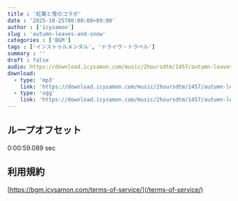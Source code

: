 ```yaml
---
title : '紅葉と雪のコラボ'
date : '2025-10-25T00:00:00+09:00'
author : ['icysamon']
slug : 'autumn-leaves-and-snow'
categories : ['BGM']
tags : ['インストゥルメンタル', 'ドライヴ・トラベル']
summary : ''
draft : false
audio: https://download.icysamon.com/music/2hoursdtm/1457/autumn-leaves-and-snow.mp3
download:
  - type: 'mp3'
    link: 'https://download.icysamon.com/music/2hoursdtm/1457/autumn-leaves-and-snow.mp3'
  - type: 'ogg'
    link: 'https://download.icysamon.com/music/2hoursdtm/1457/autumn-leaves-and-snow.ogg'
---
```

## ループオフセット
0:00:59.089 sec

## 利用規約
[https://bgm.icysamon.com/terms-of-service/](/terms-of-service/)